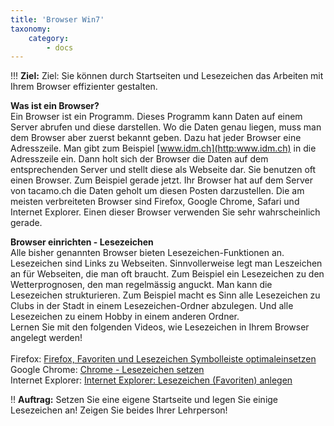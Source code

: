 ```yaml
---
title: 'Browser Win7'
taxonomy:
    category:
        - docs
---
```


!!! **Ziel:** Ziel: Sie können durch Startseiten und Lesezeichen das Arbeiten mit Ihrem Browser effizienter gestalten.

**Was ist ein Browser?**<br>
Ein Browser ist ein Programm. Dieses Programm kann Daten auf einem Server abrufen und diese darstellen. Wo die Daten genau liegen, muss man dem Browser aber zuerst bekannt geben. Dazu hat jeder Browser eine Adresszeile. Man gibt zum Beispiel [www.idm.ch](http:www.idm.ch) in die Adresszeile ein. Dann holt sich der Browser die Daten auf dem entsprechenden Server und stellt diese als Webseite dar. Sie benutzen oft einen Browser. Zum Beispiel gerade jetzt. Ihr Browser hat auf dem Server von tacamo.ch die Daten geholt um diesen Posten darzustellen.
Die am meisten verbreiteten Browser sind Firefox, Google Chrome, Safari und Internet Explorer. Einen dieser Browser verwenden Sie sehr wahrscheinlich gerade.<br>

**Browser einrichten - Lesezeichen**<br>
Alle bisher genannten Browser bieten Lesezeichen-Funktionen an. Lesezeichen sind Links zu Webseiten. Sinnvollerweise legt man Leszeichen an für Webseiten, die man oft braucht. Zum Beispiel ein Lesezeichen zu den Wetterprognosen, den man regelmässig anguckt. Man kann die Lesezeichen strukturieren. Zum Beispiel macht es Sinn alle Lesezeichen zu Clubs in der Stadt in einem Lesezeichen-Ordner abzulegen. Und alle Lesezeichen zu einem Hobby in einem anderen Ordner.<br>
Lernen Sie mit den folgenden Videos, wie Lesezeichen in Ihrem Browser angelegt werden!<br><br>
Firefox: [Firefox, Favoriten und Lesezeichen Symbolleiste optimaleinsetzen](https://www.youtube.com/watch?v=hol0H9hICrg|) <br>
Google Chrome: [Chrome - Lesezeichen setzen](https://www.youtube.com/watch?v=QS4xEEwesj4|Google)<br>
Internet Explorer: [Internet Explorer: Lesezeichen (Favoriten) anlegen](https://www.youtube.com/watch?v=jboLpnKXhUg|)<br>

!! **Auftrag:** Setzen Sie eine eigene Startseite und legen Sie einige Lesezeichen an! Zeigen Sie beides Ihrer Lehrperson!




